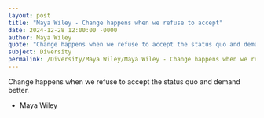 ```yaml
---
layout: post
title: "Maya Wiley - Change happens when we refuse to accept"
date: 2024-12-28 12:00:00 -0000
author: Maya Wiley
quote: "Change happens when we refuse to accept the status quo and demand better."
subject: Diversity
permalink: /Diversity/Maya Wiley/Maya Wiley - Change happens when we refuse to accept
---
```


Change happens when we refuse to accept the status quo and demand better.

- Maya Wiley

